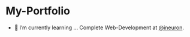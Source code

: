 # My-Portfolio 
- 🌱 I’m currently learning ... Complete Web-Development at [@ineuron](https://ineuron.ai/ "LCO HOME").
